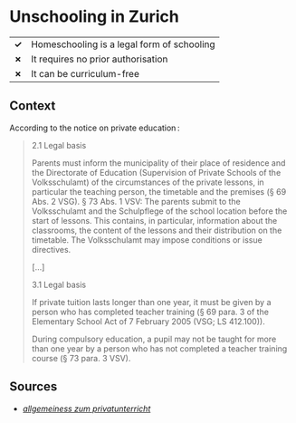 # Unschooling in Zurich
| | |
|-|-|
| __✓__ | Homeschooling is a legal form of schooling |
| __✗__ | It requires no prior authorisation |
| __✗__ | It can be curriculum-free |

## Context

According to the notice on private education :
> 2.1 Legal basis
> 
> Parents must inform the municipality of their place of residence and the Directorate of Education (Supervision of Private Schools of the Volksschulamt)
> of the circumstances of the private lessons, in particular the teaching person, the timetable and the premises (§ 69 Abs. 2 VSG).
> § 73 Abs. 1 VSV: The parents submit to the Volksschulamt and the Schulpflege of the school location before the start of lessons.
> This contains, in particular, information about the classrooms, the content of the lessons and their distribution on the timetable.
> The Volksschulamt may impose conditions or issue directives.
>
> […]
> 
> 3.1 Legal basis
> 
> If private tuition lasts longer than one year,
> it must be given by a person who has completed teacher training (§ 69 para. 3 of the Elementary School Act of 7 February 2005 (VSG; LS 412.100)).
> 
> During compulsory education, a pupil may not be taught for more than one year by a person who has not completed a teacher training course (§ 73 para. 3 VSV).

## Sources

* [_allgemeiness zum privatunterricht_](https://www.zh.ch/content/dam/zhweb/bilder-dokumente/themen/bildung/schulen/spezielle-schulen/allgemeines_zum_privatunterricht.pdf)

